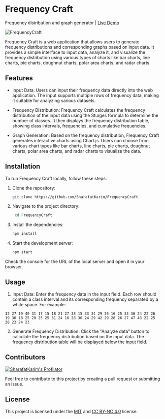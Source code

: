 # Frequency Craft

Frequency distribution and graph generator | [Live Demo](http://sharafat.is-a.dev/FrequencyCraft/)

![FrequencyCraft](https://socialify.git.ci/SharafatKarim/FrequencyCraft/image?description=1&descriptionEditable=Frequency%20Craft%20is%20a%20web%20application%20that%20allows%20users%20to%20generate%20frequency%20distributions%20and%20corresponding%20graphs%20based%20on%20input%20data.&font=Bitter&forks=1&issues=1&language=1&name=1&pattern=Formal%20Invitation&pulls=1&stargazers=1&theme=Auto)

Frequency Craft is a web application that allows users to generate frequency distributions and corresponding graphs based on input data. It provides a simple interface to input data, analyze it, and visualize the frequency distribution using various types of charts like bar charts, line charts, pie charts, doughnut charts, polar area charts, and radar charts.

## Features

- Input Data: Users can input their frequency data directly into the web application. The input supports multiple rows of frequency data, making it suitable for analyzing various datasets.

- Frequency Distribution: Frequency Craft calculates the frequency distribution of the input data using the Sturges formula to determine the number of classes. It then displays the frequency distribution table, showing class intervals, frequencies, and cumulative frequencies.

- Graph Generation: Based on the frequency distribution, Frequency Craft generates interactive charts using Chart.js. Users can choose from various chart types like bar charts, line charts, pie charts, doughnut charts, polar area charts, and radar charts to visualize the data.

## Installation

To run Frequency Craft locally, follow these steps:

1. Clone the repository:

   ```bash
   git clone https://github.com/SharafatKarim/FrequencyCraft
   ```

2. Navigate to the project directory:

   ```bash
    cd FrequencyCraft
    ```

3. Install the dependencies:

    ```bash
    npm install
    ```

4. Start the development server:

    ```bash
    npm start
    ```

Check the console for the URL of the local server and open it in your browser.

## Usage

1. Input Data: Enter the frequency data in the input field. Each row should contain a class interval and its corresponding frequency separated by a white space. For example:

```text
32 27 19 40 31 17 15 18 21 27 38 15 33 34 29 26 16 25 33 36 24 22 26 19 36 18 25 20 25 25 31 24 16 28 30 24 29 42 29 28 26 27 47 43 22 25 28 22 24 23
```

2. Generate Frequency Distribution: Click the "Analyze data" button to calculate the frequency distribution based on the input data. The frequency distribution table will be displayed below the input field.

## Contributors

[![SharafatKarim's Profilator](https://profilator.deno.dev/SharafatKarim?v=1.0.0.alpha.4)](https://github.com/SharafatKarim)

Feel free to contribute to this project by creating a pull request or submitting an issue.

## License

This project is licensed under the [MIT](LICENSE) and [CC BY-NC 4.0](https://creativecommons.org/licenses/by-nc/4.0/) license.
